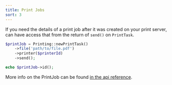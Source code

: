 ```yaml
---
title: Print Jobs
sort: 3
---
```


If you need the details of a print job after it was created on your print server, can have access that from the return of `send()` on `PrintTask`.

```php
$printJob = Printing::newPrintTask()
    ->file('path/to/file.pdf')
    ->printer($printerId)
    ->send();

echo $printJob->id();
```

More info on the PrintJob can be found [in the api reference](/docs/laravel-printing/{version}/api/print-job).
